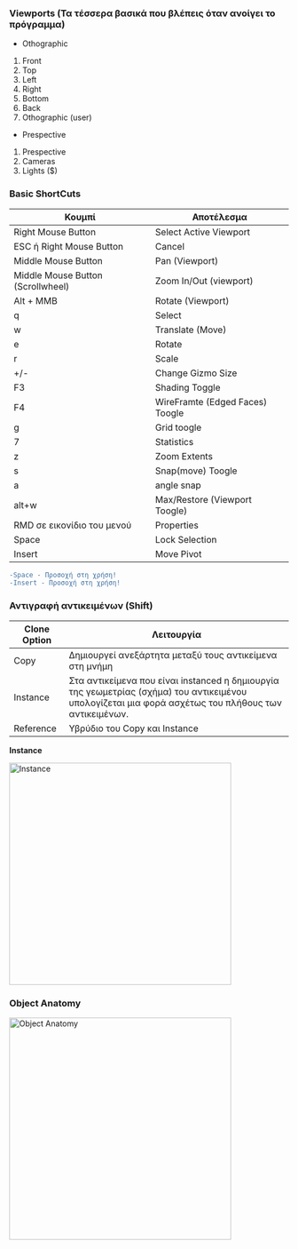 ### Viewports (Τα τέσσερα βασικά που βλέπεις όταν ανοίγει το πρόγραμμα)

* Othographic

1. Front 
2. Top
3. Left
4. Right
5. Bottom
6. Back
7. Othographic (user)

* Prespective

1. Prespective
2. Cameras
3. Lights ($)

### Basic ShortCuts

|Κουμπί|Αποτέλεσμα|
|-|-|
|Right Mouse Button | Select Active Viewport |
|ESC ή Right Mouse Button|  Cancel |
|Middle Mouse Button | Pan (Viewport) |
|Middle Mouse Button (Scrollwheel) | Zoom In/Out (viewport) |
|Alt + MMB | Rotate (Viewport)|
|q | Select|
|w| Translate (Move)|
|e| Rotate|
|r| Scale|
|+/-| Change Gizmo Size|
|F3|Shading Toggle|
|F4|WireFramte (Edged Faces) Toogle|
|g |Grid toogle|
|7 |Statistics|
|z|Zoom Extents|
|s|Snap(move) Toogle|
|a|angle snap|
|alt+w|Max/Restore (Viewport Toogle)|
|RMD σε εικονίδιο του μενού | Properties|
|Space|Lock Selection|
|Insert|Move Pivot|

```diff 
-Space - Προσοχή στη χρήση!
-Insert - Προσοχή στη χρήση!
```

### Αντιγραφή αντικειμένων (Shift)

|Clone Option|Λειτουργία|
|------------|----------|
|Copy        |   Δημιουργεί ανεξάρτητα μεταξύ τους αντικείμενα στη μνήμη   |
|Instance    |   Στα αντικείμενα που είναι instanced η δημιουργία της γεωμετρίας (σχήμα) του αντικειμένου υπολογίζεται μια φορά ασχέτως του πλήθους των αντικειμένων. |
|Reference   |  Υβρύδιο του Copy και Instance |

**Instance**

<img src="https://kcwbpq.am.files.1drv.com/y4mdEc39hYobQtJ4aesMHrmK-JxyWEB_QGs016Qn_E6zug8Q_gX1fl4_qcqveRFr68YE90nsTS8OP4yLMHdTpHlbvox6xyk-EMy2Vr7OZAjS4BNg7JUaOA_INnZm-fT4H9FAM1Chpq7OeI2Bf1AbJURX7IanoGuAPzLvMTKqHpc-AVDIW7JtuyzTk3vC4gB77pgPxO1uLANvCa5dwv_TBBpew/Instance.jpg" title="Instance" width="400">

### Object Anatomy

<img src="https://kswcpq.am.files.1drv.com/y4mIH0K6lKtcAUQM-uHXqu00cwc6pN6mjjFHt-Vg-JMhrIJhQ0droHPCmy7GNy_ztEDfRvoWl1r64tx4FUloc-dZgPlrEEeKj9brTPIHJCxorfR889EhcZG0Wl03lLMoibrP7U1Ggb-clGgChC0imbXlVJlv8E3Yet5qdSHvtEZpoWbRXhtrCiHBiCwfj0KMCKyAWXnMyyF-y_ECbM64dqAvA/object_anatomy.jpg" title="Object Anatomy" width="400">



